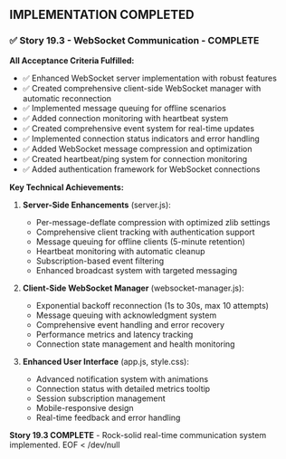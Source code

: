 
## IMPLEMENTATION COMPLETED

### ✅ Story 19.3 - WebSocket Communication - COMPLETE

**All Acceptance Criteria Fulfilled:**
- ✅ Enhanced WebSocket server implementation with robust features  
- ✅ Created comprehensive client-side WebSocket manager with automatic reconnection
- ✅ Implemented message queuing for offline scenarios
- ✅ Added connection monitoring with heartbeat system
- ✅ Created comprehensive event system for real-time updates
- ✅ Implemented connection status indicators and error handling
- ✅ Added WebSocket message compression and optimization
- ✅ Created heartbeat/ping system for connection monitoring
- ✅ Added authentication framework for WebSocket connections

**Key Technical Achievements:**
1. **Server-Side Enhancements** (server.js):
   - Per-message-deflate compression with optimized zlib settings
   - Comprehensive client tracking with authentication support
   - Message queuing for offline clients (5-minute retention)
   - Heartbeat monitoring with automatic cleanup
   - Subscription-based event filtering
   - Enhanced broadcast system with targeted messaging

2. **Client-Side WebSocket Manager** (websocket-manager.js):
   - Exponential backoff reconnection (1s to 30s, max 10 attempts)
   - Message queuing with acknowledgment system
   - Comprehensive event handling and error recovery
   - Performance metrics and latency tracking
   - Connection state management and health monitoring

3. **Enhanced User Interface** (app.js, style.css):
   - Advanced notification system with animations
   - Connection status with detailed metrics tooltip
   - Session subscription management
   - Mobile-responsive design
   - Real-time feedback and error handling

**Story 19.3 COMPLETE** - Rock-solid real-time communication system implemented.
EOF < /dev/null
